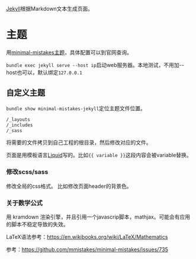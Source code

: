 [Jekyll](https://jekyllrb.com/)根据Markdown文本生成页面。

# 主题
用[minimal-mistakes主题](https://mmistakes.github.io/minimal-mistakes/)，具体配置可以到官网查询。

`bundle exec jekyll serve --host ip`启动web服务器。本地测试，不用加--host也可以，默认绑定`127.0.0.1`


## 自定义主题

 `bundle show minimal-mistakes-jekyll`定位主题文件位置。
 ```bash
 /_layouts
/_includes
/_sass
 ```
 将需要的文件拷贝到自己工程的根目录，然后修改对应的文件。

 页面是用模板语言[Liquid](https://jekyllrb.com/docs/liquid/)写的。比如`{{ variable }}`这段内容会被variable替换。

 ### 修改scss/sass
 
 修改全局的css格式。
比如修改页面header的背景色。

### 关于数学公式

用 kramdown 渲染引擎，并且引用一个javascrip脚本，mathjax。可能会有应用的脚本不稳定导致的失效。

LaTeX语法参考：https://en.wikibooks.org/wiki/LaTeX/Mathematics

参考：https://github.com/mmistakes/minimal-mistakes/issues/735